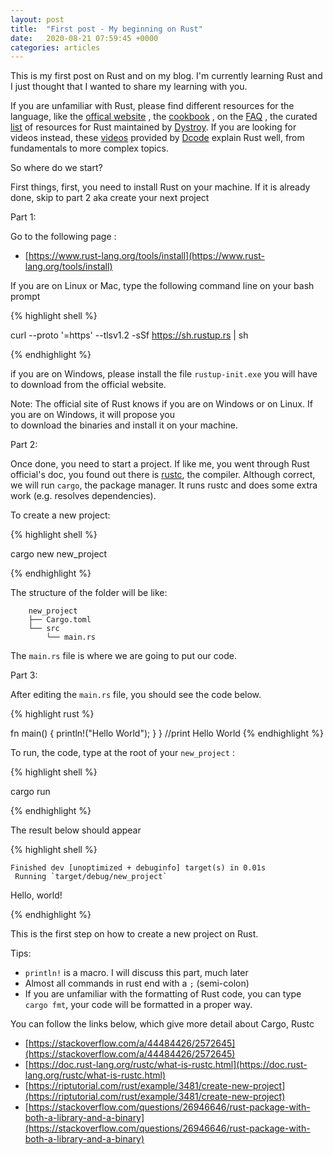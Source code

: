 ```yaml
---                                                                         
layout: post
title:  "First post - My beginning on Rust"
date:   2020-08-21 07:59:45 +0000
categories: articles
---
```


This is my first post on Rust and on my blog. I'm currently learning Rust and I just thought that I wanted to share my learning with you.

If you are unfamiliar with Rust, please find different resources for the language, like the [offical website](https://www.rust-lang.org/) , the [cookbook](https://rust-lang-nursery.github.io/rust-cookbook/) , on the [FAQ](https://github.com/dtolnay/rust-faq) , the curated [list](https://github.com/Canop/awesome-rust) of resources for Rust maintained by [Dystroy](https://dystroy.org/). 
If you are looking for videos instead, these [videos](https://www.youtube.com/watch?v=vOMJlQ5B-M0&list=PLVvjrrRCBy2JSHf9tGxGKJ-bYAN_uDCUL) provided by [Dcode](https://www.youtube.com/channel/UCjX0FtIZBBVD3YoCcxnDC4g) explain Rust well, from fundamentals to more complex topics.  

So where do we start?

First things, first, you need to install Rust on your machine. If it is already done, skip to part 2 aka create your next project

Part 1:

Go to the following page : 

- [https://www.rust-lang.org/tools/install](https://www.rust-lang.org/tools/install)

If you are on Linux or Mac, type the following command line on your bash prompt

{% highlight shell %}

curl --proto '=https' --tlsv1.2 -sSf https://sh.rustup.rs | sh

{% endhighlight %}

if you are on Windows, please install the file `rustup-init.exe` you will have to download from the official website.

Note: The official site of Rust knows if you are on Windows or on Linux. If you are on Windows, it will propose you  
to download the binaries and install it on your machine.

Part 2:

Once done, you need to start a project. If like me, you went through Rust official's doc, you found out there is [rustc](https://doc.rust-lang.org/rustc/what-is-rustc.html), the compiler. Although correct, we will run `cargo`, the package manager.
It runs rustc and does some extra work (e.g. resolves dependencies).

To create a new project:

{% highlight shell %}

cargo new new_project

{% endhighlight %}

The structure of the folder will be like:

		new_project
		├── Cargo.toml
		└── src
		    └── main.rs

The `main.rs` file is where we are going to put our code. 

Part 3:

After editing the `main.rs` file, you should see the code below.

{% highlight rust %}

fn main() {
	println!("Hello World");
    }
}
//print Hello World
{% endhighlight %}

To run, the code, type at the root of your `new_project` :

{% highlight shell %}

cargo run

{% endhighlight %}

The result below should appear

{% highlight shell %}

    Finished dev [unoptimized + debuginfo] target(s) in 0.01s
     Running `target/debug/new_project`
Hello, world!

{% endhighlight %}

This is the first step on how to create a new project on Rust.

Tips: 

- `println!` is a macro. I will discuss this part, much later
- Almost all commands in rust end with a `;` (semi-colon)
- If you are unfamiliar with the formatting of Rust code, you can type `cargo fmt`, your code 
  will be formatted in a proper way.

You can follow the links below, which give more detail about Cargo, Rustc

- [https://stackoverflow.com/a/44484426/2572645](https://stackoverflow.com/a/44484426/2572645)
- [https://doc.rust-lang.org/rustc/what-is-rustc.html](https://doc.rust-lang.org/rustc/what-is-rustc.html)
- [https://riptutorial.com/rust/example/3481/create-new-project](https://riptutorial.com/rust/example/3481/create-new-project)
- [https://stackoverflow.com/questions/26946646/rust-package-with-both-a-library-and-a-binary](https://stackoverflow.com/questions/26946646/rust-package-with-both-a-library-and-a-binary)
